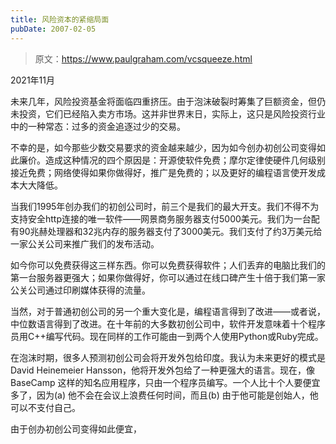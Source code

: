 ```yaml
---
title: 风险资本的紧缩局面
pubDate: 2007-02-05
---
```


> 原文：https://www.paulgraham.com/vcsqueeze.html 

            
2021年11月

未来几年，风险投资基金将面临四重挤压。由于泡沫破裂时筹集了巨额资金，但仍未投资，它们已经陷入卖方市场。这并非世界末日，实际上，这只是风险投资行业中的一种常态：过多的资金追逐过少的交易。

不幸的是，如今那些少数交易要求的资金越来越少，因为如今创办初创公司变得如此廉价。造成这种情况的四个原因是：开源使软件免费；摩尔定律使硬件几何级别接近免费；网络使得如果你做得好，推广是免费的；以及更好的编程语言使开发成本大大降低。

当我们1995年创办我们的初创公司时，前三个是我们的最大开支。我们不得不为支持安全http连接的唯一软件——网景商务服务器支付5000美元。我们为一台配有90兆赫处理器和32兆内存的服务器支付了3000美元。我们支付了约3万美元给一家公关公司来推广我们的发布活动。

如今你可以免费获得这三样东西。你可以免费获得软件；人们丢弃的电脑比我们的第一台服务器更强大；如果你做得好，你可以通过在线口碑产生十倍于我们第一家公关公司通过印刷媒体获得的流量。

当然，对于普通初创公司的另一个重大变化是，编程语言得到了改进——或者说，中位数语言得到了改进。在十年前的大多数初创公司中，软件开发意味着十个程序员用C++编写代码。现在同样的工作可能由一到两个人使用Python或Ruby完成。

在泡沫时期，很多人预测初创公司会将开发外包给印度。我认为未来更好的模式是 David Heinemeier Hansson，他将开发外包给了一种更强大的语言。现在，像 BaseCamp 这样的知名应用程序，只由一个程序员编写。一个人比十个人要便宜多了，因为(a) 他不会在会议上浪费任何时间，而且(b) 由于他可能是创始人，他可以不支付自己。

由于创办初创公司变得如此便宜，